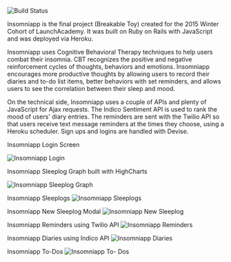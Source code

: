 ![Build Status](https://codeship.com/projects/15960290-9b0e-0133-0f5a-1eba7eda5a8f/status?branch=master)
<!-- ![Code Climate](https://codeclimate.com/github/admande/sleeptracker.png)
![Coverage Status](https://coveralls.io/repos/admande/sleeptracker/badge.png) -->

Insomniapp is the final project (Breakable Toy) created for the 2015 Winter Cohort of LaunchAcademy. It was built on Ruby on Rails with JavaScript and was deployed via Heroku.

Insomniapp uses Cognitive Behavioral Therapy techniques to help users combat their insomnia. CBT recognizes the positive and negative reinforcement cycles of thoughts, behaviors and emotions. Insomniapp encourages more productive thoughts by allowing users to record their diaries and to-do list items, better behaviors with set reminders, and allows users to see the correlation between their sleep and mood.

On the technical side, Insomniapp uses a couple of APIs and plenty of JavaScript for Ajax requests. The Indico Sentiment API is used to rank the mood of users' diary entries. The reminders are sent with the Twilio API so that users receive text message reminders at the times they choose, using a Heroku scheduler. Sign ups and logins are handled with Devise.

Insomniapp Login Screen

![Insomniapp Login](/images/insomniapp_login.png)

Insomniapp Sleeplog Graph built with HighCharts

![Insomniapp Sleeplog Graph](https://www.dropbox.com/s/ojgfe88b69ru6ff/insomniapp%20sleeplog%20graph.png?dl=0)

Insomniapp Sleeplogs
![Insomniapp Sleeplogs](https://www.dropbox.com/s/fa08jsze6jyhptr/insomniapp%20logs.png?dl=0)

Insomniapp New Sleeplog Modal
![Insomniapp New Sleeplog](https://www.dropbox.com/s/241nvul95tyatlo/insomniapp%20new%20sleeplog.png?dl=0)

Insomniapp Reminders using Twilio API
![Insomniapp Reminders](https://www.dropbox.com/s/jrosh3s1b06oc61/insomniapp%20reminders.png?dl=0)

Insomniapp Diaries using Indico API
![Insomniapp Diaries](https://www.dropbox.com/s/c9lonfuk02ejcgv/insomniapp%20diaries.png?dl=0)

Insomniapp To-Dos
![Insomniapp To- Dos](https://www.dropbox.com/s/ms7kv7828pfhc7k/insomniapp%20to-dos.png?dl=0)
